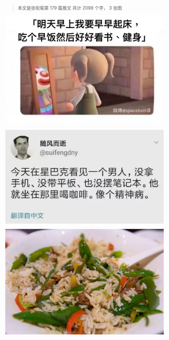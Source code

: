 > 本文是张衔瑜第 179 篇推文 共计 2098 个字， 3 张图

![](./images/img_001.jpeg)

![](./images/img_002.jpeg)

![](./images/img_003.jpeg)
